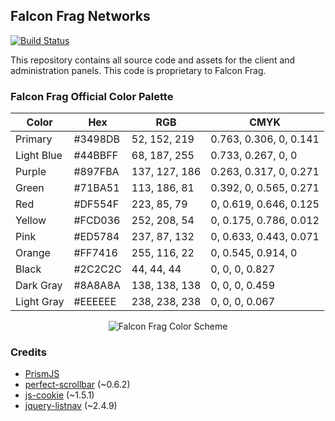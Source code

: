## Falcon Frag Networks

[![Build Status](https://api.travis-ci.com/rjp2525/FalconFrag.svg?token=3XitpuS5WBg8pEatb5Zi)](https://magnum.travis-ci.com/rjp2525/FalconFrag)

This repository contains all source code and assets for the client and administration panels. This code is proprietary to Falcon Frag.

### Falcon Frag Official Color Palette
| Color      | Hex     | RGB           | CMYK                   |
| ---------- | ------- | ------------- | ---------------------- |
| Primary    | #3498DB | 52, 152, 219  | 0.763, 0.306, 0, 0.141 |
| Light Blue | #44BBFF | 68, 187, 255  | 0.733, 0.267, 0, 0     |
| Purple     | #897FBA | 137, 127, 186 | 0.263, 0.317, 0, 0.271 |
| Green      | #71BA51 | 113, 186, 81  | 0.392, 0, 0.565, 0.271 |
| Red        | #DF554F | 223, 85, 79   | 0, 0.619, 0.646, 0.125 |
| Yellow     | #FCD036 | 252, 208, 54  | 0, 0.175, 0.786, 0.012 |
| Pink       | #ED5784 | 237, 87, 132  | 0, 0.633, 0.443, 0.071 |
| Orange     | #FF7416 | 255, 116, 22  | 0, 0.545, 0.914, 0     |
| Black      | #2C2C2C | 44, 44, 44    | 0, 0, 0, 0.827         |
| Dark Gray  | #8A8A8A | 138, 138, 138 | 0, 0, 0, 0.459         |
| Light Gray | #EEEEEE | 238, 238, 238 | 0, 0, 0, 0.067         |

<p align="center">
    <img src="https://i.imgur.com/ReaUn2f.png" alt="Falcon Frag Color Scheme"/>
</p>

### Credits

* [PrismJS](https://github.com/PrismJS/prism)
* [perfect-scrollbar](https://github.com/noraesae/perfect-scrollbar) (~0.6.2)
* [js-cookie](https://github.com/js-cookie/js-cookie) (~1.5.1)
* [jquery-listnav](https://github.com/esteinborn/jquery-listnav) (~2.4.9)